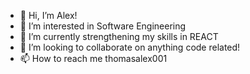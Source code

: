 - 👋 Hi, I’m Alex!
- 👀 I’m interested in Software Engineering
- 🌱 I’m currently strengthening my skills in REACT
- 💞️ I’m looking to collaborate on anything code related!
- 📫 How to reach me thomasalex001

<!---
thomalex001/thomalex001 is a ✨ special ✨ repository because its `README.md` (this file) appears on your GitHub profile.
You can click the Preview link to take a look at your changes.
--->

